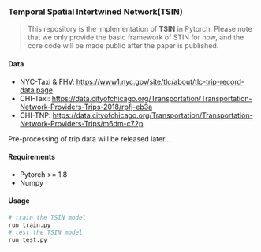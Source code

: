 ### Temporal Spatial Intertwined Network(TSIN)

> This repository is the implementation of **TSIN** in Pytorch. Please note that we only provide the basic framework of STIN for now, and the core code will be made public after the paper is published.

#### Data

- NYC-Taxi & FHV: https://www1.nyc.gov/site/tlc/about/tlc-trip-record-data.page
- CHI-Taxi: https://data.cityofchicago.org/Transportation/Transportation-Network-Providers-Trips-2018/rpfj-eb3a
- CHI-TNP: https://data.cityofchicago.org/Transportation/Transportation-Network-Providers-Trips/m6dm-c72p

Pre-processing of trip data will be released later...

#### Requirements

- Pytorch >= 1.8
- Numpy

#### Usage
```python
# train the TSIN model
run train.py
# test the TSIN model
run test.py
```
